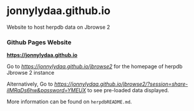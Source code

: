 # jonnylydaa.github.io
Website to host herpdb data on Jbrowse 2

### **Github Pages Website** 

**https://jonnylydaa.github.io**

Go to *https://jonnylydaa.github.io/jbrowse2* for the homepage of herpdb Jbrowse 2 instance 

Alternatively, Go to *https://jonnylydaa.github.io/jbrowse2/?session=share-ilMRaDs6hw&password=YMEUX* to see pre-loaded data displayed.

More information can be found on `herpdbREADME.md`.
